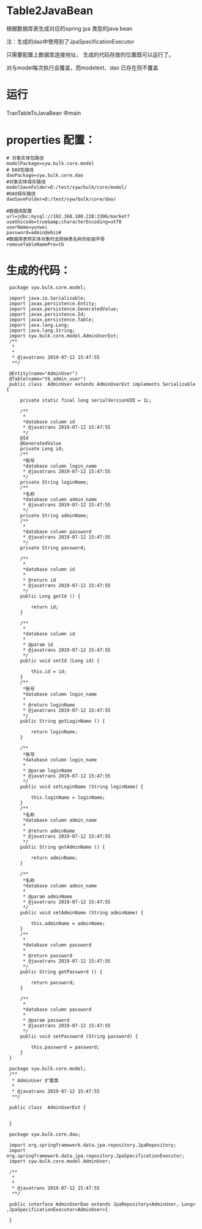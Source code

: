 # Table2JavaBean
根据数据库表生成对应的spring jpa 类型的java bean

注：生成的dao中使用到了JpaSpecificationExecutor


只需要配置上数据库连接地址，  生成的代码存放的位置既可以运行了。

对与model每次执行会覆盖，而modelext、dao 已存在则不覆盖


# 运行  
TranTableToJavaBean  中main 


# properties 配置：
	# 对象实体包路径
	modelPackage=syw.bulk.core.model
	# DAO包路径
	daoPackage=syw.bulk.core.dao
	#对象实体保存路径
	modelSaveFolder=D:/test/syw/bulk/core/model/
	#DAO保存路径
	daoSaveFolder=D:/test/syw/bulk/core/dao/
	
	#数据库配置
	url=jdbc:mysql://192.168.100.228:3306/market?useUnicode=true&amp;characterEncoding=utf8
	userName=yunwei
	password=admin@ebiz#
	#数据库表转实体对象时去除掉表名称的前缀字母
	removeTableNamePre=tb


# 生成的代码：
	 package syw.bulk.core.model;
	
	 import java.io.Serializable;
	 import javax.persistence.Entity;
	 import javax.persistence.GeneratedValue;
	 import javax.persistence.Id;
	 import javax.persistence.Table;
	 import java.lang.Long;
	 import java.lang.String;
	 import syw.bulk.core.model.AdminUserExt;
	 /**
	  * 
	  * 
	  * @javatrans 2019-07-12 15:47:55
	  **/
	
	 @Entity(name="AdminUser")
	 @Table(name="tb_admin_user")
	 public class  AdminUser extends AdminUserExt implements Serializable {
	
	     private static final long serialVersionUID = 1L;
	
	     /**
	      *
	      *database column id
	      * @javatrans 2019-07-12 15:47:55
	      */
	     @Id 
	     @GeneratedValue 
	     private Long id;
	     /**
	      *账号
	      *database column login_name
	      * @javatrans 2019-07-12 15:47:55
	      */
	     private String loginName;
	     /**
	      *名称
	      *database column admin_name
	      * @javatrans 2019-07-12 15:47:55
	      */
	     private String adminName;
	     /**
	      *
	      *database column password
	      * @javatrans 2019-07-12 15:47:55
	      */
	     private String password;
	
	     /**
	      *
	      *database column id
	      *
	      * @return id
	      * @javatrans 2019-07-12 15:47:55
	      */
	     public Long getId () {
	
	         return id;
	     }
	
	     /**
	      *
	      *database column id
	      *
	      * @param id
	      * @javatrans 2019-07-12 15:47:55
	      */
	     public void setId (Long id) {
	
	         this.id = id;
	     }
	     /**
	      *账号
	      *database column login_name
	      *
	      * @return loginName
	      * @javatrans 2019-07-12 15:47:55
	      */
	     public String getLoginName () {
	
	         return loginName;
	     }
	
	     /**
	      *账号
	      *database column login_name
	      *
	      * @param loginName
	      * @javatrans 2019-07-12 15:47:55
	      */
	     public void setLoginName (String loginName) {
	
	         this.loginName = loginName;
	     }
	     /**
	      *名称
	      *database column admin_name
	      *
	      * @return adminName
	      * @javatrans 2019-07-12 15:47:55
	      */
	     public String getAdminName () {
	
	         return adminName;
	     }
	
	     /**
	      *名称
	      *database column admin_name
	      *
	      * @param adminName
	      * @javatrans 2019-07-12 15:47:55
	      */
	     public void setAdminName (String adminName) {
	
	         this.adminName = adminName;
	     }
	     /**
	      *
	      *database column password
	      *
	      * @return password
	      * @javatrans 2019-07-12 15:47:55
	      */
	     public String getPassword () {
	
	         return password;
	     }
	
	     /**
	      *
	      *database column password
	      *
	      * @param password
	      * @javatrans 2019-07-12 15:47:55
	      */
	     public void setPassword (String password) {
	
	         this.password = password;
	     }
	 }
	
	 package syw.bulk.core.model;
	 /**
	  * AdminUser 扩展类
	  * 
	  * @javatrans 2019-07-12 15:47:55
	  **/
	
	 public class  AdminUserExt {
	
	
	 }
	
	 package syw.bulk.core.dao;
	
	 import org.springframework.data.jpa.repository.JpaRepository;
	 import org.springframework.data.jpa.repository.JpaSpecificationExecutor;
	 import syw.bulk.core.model.AdminUser;
	
	 /**
	  * 
	  * 
	  * @javatrans 2019-07-12 15:47:55
	  **/
	
	 public interface AdminUserDao extends JpaRepository<AdminUser, Long> ,JpaSpecificationExecutor<AdminUser>{
	
	 }
